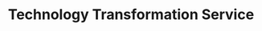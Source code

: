 ---
# This topic lives at
# https://digital.gov/topics/technology-transformation-service

# Topic Title
title: "Technology Transformation Service"

# description — keep it short and clear
# summary: ""

# Weight
weight: 1

# For more information on managing topics,
# see https://github.com/GSA/digitalgov.gov/wiki/topics
---